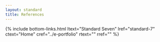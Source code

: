 ```yaml
---
layout: standard
title: References
---
```



{% include bottom-links.html ltext="Standard Seven" lref="standard-7"  ctext="Home" cref="../e-portfolio" rtext="" rref="" %}
